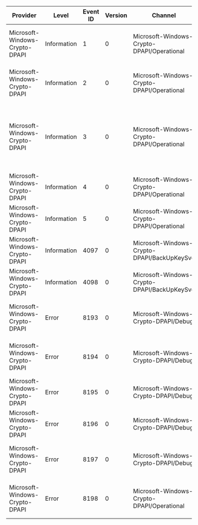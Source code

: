 Provider                        |  Level        |  Event ID  |  Version  |  Channel                                      |  Task                       |  Opcode  |  Keyword                    |  Message
--------------------------------|---------------|------------|-----------|-----------------------------------------------|-----------------------------|----------|-----------------------------|-----------------------------------------------------------------------------------------------------------------------------------------
Microsoft-Windows-Crypto-DPAPI  |  Information  |  1         |  0        |  Microsoft-Windows-Crypto-DPAPI/Operational   |  Master Key Operation       |          |  Master Key Operation       |  DPAPI created Master key. 	GUID:	{MasterKeyGUID} 	User Storage Area:	{UserStorage}
Microsoft-Windows-Crypto-DPAPI  |  Information  |  2         |  0        |  Microsoft-Windows-Crypto-DPAPI/Operational   |  Master Key Operation       |          |  Master Key Operation       |  DPAPI deleted Master key. 	GUID:	{MasterKeyGUID} 	User Storage Area:	{UserStorage}
Microsoft-Windows-Crypto-DPAPI  |  Information  |  3         |  0        |  Microsoft-Windows-Crypto-DPAPI/Operational   |  Master Key Operation       |          |  Master Key Operation       |  Master key access failed. 	GUID:			{MasterKeyGUID} 	Success:			{Success} 	Last error:		{LastError} 	Master key disposition:	{LastError}
Microsoft-Windows-Crypto-DPAPI  |  Information  |  4         |  0        |  Microsoft-Windows-Crypto-DPAPI/Operational   |  Master Key Operation       |          |  Master Key Operation       |  Password Change triggered. 	Status:	{Status}
Microsoft-Windows-Crypto-DPAPI  |  Information  |  5         |  0        |  Microsoft-Windows-Crypto-DPAPI/Operational   |  Master Key Operation       |          |  Master Key Operation       |
Microsoft-Windows-Crypto-DPAPI  |  Information  |  4097      |  0        |  Microsoft-Windows-Crypto-DPAPI/BackUpKeySvc  |  BackUp Service Operation   |          |  BackUp Service Operation   |
Microsoft-Windows-Crypto-DPAPI  |  Information  |  4098      |  0        |  Microsoft-Windows-Crypto-DPAPI/BackUpKeySvc  |  BackUp Service Operation   |          |  BackUp Service Operation   |
Microsoft-Windows-Crypto-DPAPI  |  Error        |  8193      |  0        |  Microsoft-Windows-Crypto-DPAPI/Debug         |  Master Key Operation       |          |  Master Key Operation       |  System credentials creation in LSASS failed.  	Status:	{Status}
Microsoft-Windows-Crypto-DPAPI  |  Error        |  8194      |  0        |  Microsoft-Windows-Crypto-DPAPI/Debug         |  Master Key Operation       |          |  Master Key Operation       |  DPAPI Master key file open failed. 	FileName:	{FileName} 	Access:	{Access}
Microsoft-Windows-Crypto-DPAPI  |  Error        |  8195      |  0        |  Microsoft-Windows-Crypto-DPAPI/Debug         |  Master Key Operation       |          |  Master Key Operation       |
Microsoft-Windows-Crypto-DPAPI  |  Error        |  8196      |  0        |  Microsoft-Windows-Crypto-DPAPI/Debug         |  Master Key Operation       |          |  Master Key Operation       |
Microsoft-Windows-Crypto-DPAPI  |  Error        |  8197      |  0        |  Microsoft-Windows-Crypto-DPAPI/Debug         |  Data Protection Operation  |          |  Data Protection Operation  |  DPAPI Protect failed . 	Status:	{Status} 	ReasonForFailure:	{ReasonForFailure}
Microsoft-Windows-Crypto-DPAPI  |  Error        |  8198      |  0        |  Microsoft-Windows-Crypto-DPAPI/Operational   |  Data Protection Operation  |          |  Data Protection Operation  |  DPAPI Unprotect failed . 	Status:	{Status} 	ReasonForFailure:	{ReasonForFailure}